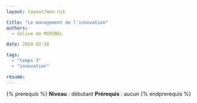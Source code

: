 ```yaml
---
layout: layout/mon.njk

title: "Le management de l'innovation"
authors:
  - Soline de MIRIBEL

date: 2024-02-28

tags: 
  - "temps 3"
  - "innovation"

résumé: 
---
```

{% prerequis %}
**Niveau** : débutant
**Prérequis** : aucun
{% endprerequis %}

